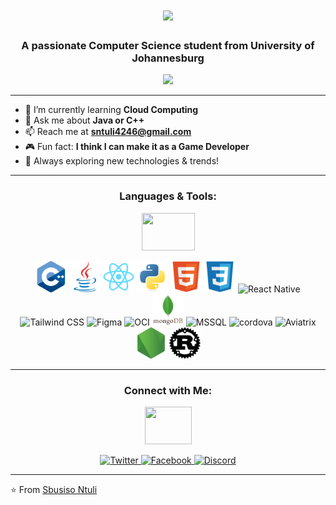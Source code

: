 <h1 align="center">
    <img src="https://readme-typing-svg.herokuapp.com/?font=Righteous&size=35&center=true&vCenter=true&width=500&height=70&duration=4000&lines=Hi+There!+👋;+I'm+Sbusiso+Ntuli!;" />
</h1>
<h3 align="center">A passionate Computer Science student from University of Johannesburg</h3>

<p align="center">
  <img src="https://media.giphy.com/media/f3iwJFOVOwuy7K6FFw/giphy.gif" width="200"/>
</p>

---

- 🌱 I’m currently learning **Cloud Computing**
- 💬 Ask me about **Java or C++**
- 📫 Reach me at **sntuli4246@gmail.com**
- 🎮 Fun fact: **I think I can make it as a Game Developer**
- 🚀 Always exploring new technologies & trends!

---

<h3 align="center">Languages & Tools:</h3>

<p align="center">
  <img src="https://images.squarespace-cdn.com/content/v1/5b983c1389c1720c12f4f1ab/1585640916041-HTJUHSFJ4LE9P9WWC791/InnerFit-Icon-Tools-Resized_1.gif?format=300w" width="85" height="60"/>
</p>

<p align="center">
  <img src="https://raw.githubusercontent.com/devicons/devicon/master/icons/cplusplus/cplusplus-original.svg" alt="C++" width="50" height="50"/>
  <img src="https://raw.githubusercontent.com/devicons/devicon/master/icons/java/java-original.svg" alt="Java" width="50" height="50"/>
  <img src="https://raw.githubusercontent.com/devicons/devicon/master/icons/react/react-original.svg" alt="React" width="50" height="50"/>
  <img src="https://raw.githubusercontent.com/devicons/devicon/master/icons/python/python-original.svg" alt="Python" width="50" height="50"/>
  <img src="https://raw.githubusercontent.com/devicons/devicon/master/icons/html5/html5-original.svg" alt="HTML" width="50" height="50"/>
  <img src="https://raw.githubusercontent.com/devicons/devicon/master/icons/css3/css3-original.svg" alt="CSS" width="50" height="50"/>
  <img src="https://reactnative.dev/img/header_logo.svg" alt="React Native" width="50" height="50"/>
  <img src="https://www.vectorlogo.zone/logos/tailwindcss/tailwindcss-icon.svg" alt="Tailwind CSS" width="50" height="50"/>
  <img src="https://www.vectorlogo.zone/logos/figma/figma-icon.svg" alt="Figma" width="50" height="50"/>
  <img src="https://www.vectorlogo.zone/logos/oracle/oracle-icon.svg" alt="OCI" width="50" height="50"/>
  <img src="https://raw.githubusercontent.com/devicons/devicon/master/icons/mongodb/mongodb-original-wordmark.svg" alt="MongoDB" width="50" height="50"/>
  <img src="https://www.svgrepo.com/show/303229/microsoft-sql-server-logo.svg" alt="MSSQL" width="50" height="50"/>
  <img src="https://www.vectorlogo.zone/logos/apache_cordova/apache_cordova-icon.svg" alt="cordova" width="50" height="50"/>
  <img src="https://www.vectorlogo.zone/logos/avinetworks/avinetworks-icon.svg" alt="Aviatrix" width="50" height="50"/>
  <img src="https://raw.githubusercontent.com/devicons/devicon/master/icons/nodejs/nodejs-original.svg" alt="Node.js" width="50" height="50"/>
  <img src="https://raw.githubusercontent.com/devicons/devicon/master/icons/rust/rust-original.svg" alt="Rust" width="50" height="50"/>
</p>

---


<h3 align="center">Connect with Me:</h3>

<p align="center">
  <img src="https://cdn.dribbble.com/users/5745/screenshots/3587393/media/02f3bc1631c715654a844cb6096a0217.gif" width="75" height="60"/>
</p>

<p align="center">
  <a href="https://x.com/s_d_ntuli" target="blank">
    <img src="https://raw.githubusercontent.com/rahuldkjain/github-profile-readme-generator/master/src/images/icons/Social/twitter.svg" alt="Twitter" width="40" height="40"/>
  </a>
  <a href="https://www.facebook.com/sbuda.ntuley/" target="blank">
    <img src="https://raw.githubusercontent.com/rahuldkjain/github-profile-readme-generator/master/src/images/icons/Social/facebook.svg" alt="Facebook" width="40" height="40"/>
  </a>
  <a href="https://discord.gg/aZ9k3E9P" target="blank">
    <img src="https://raw.githubusercontent.com/rahuldkjain/github-profile-readme-generator/master/src/images/icons/Social/discord.svg" alt="Discord" width="40" height="40"/>
  </a>
</p>

---
⭐️ From [Sbusiso Ntuli](https://github.com/sbuda45)
